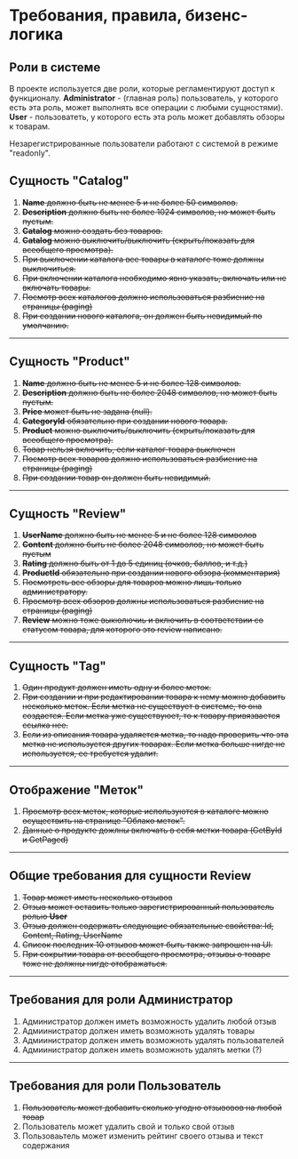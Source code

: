 # Требования, правила, бизенс-логика

## Роли в системе

В проекте используется две роли, которые регламентируют доступ к функционалу. 
**Administrator** - (главная роль) пользователь, у которого есть эта роль, может выполнять все операции с любыми сущностями). 
**User** - пользоватеть, у которого есть эта роль может добавлять обзоры к товарам.

Незарегистрированные пользователи работают с системой в режиме "readonly".

## Сущность "Catalog"
1. ~~**Name** должно быть не менее 5 и не более 50 символов.~~
2. ~~**Description** должно быть не более 1024 символов, но может быть пустым.~~
3. ~~**Catalog** можно создать без товаров.~~
4. ~~**Catalog** можно выключить/выключить (скрыть/показать для всеобщего просмотра).~~
5. ~~При выключении каталога все товары в каталоге тоже должны выключиться.~~
6. ~~При включении каталога необходимо явно указать, включать или не включать товары.~~
7. ~~Посмотр всех каталогов должно использоваться разбиение на страницы (paging)~~
8. ~~При создании нового каталога, он должен быть невидимый по умолчанию.~~
---
## Сущность "Product"
1. ~~**Name** должно быть не менее 5 и не более 128 символов.~~
2. ~~**Description** должно быть не более 2048 символов, но может быть пустым.~~
3. ~~**Price** может быть не задана (null).~~
4. ~~**CategoryId** обязательно при создании нового товара.~~
5. ~~**Product** можно выключить/выключить (скрыть/показать для всеобщего просмотра).~~
6. ~~Товар нельзя включить, если каталог товара выключен~~
7. ~~Посмотр всех товаров должно использоваться разбиение на страницы (paging)~~
8. ~~При создании товар он должен быть невидимый.~~
---
## Сущность "Review"
1. ~~**UserName** должно быть не менее 5 и не более 128 символов~~
2. ~~**Content** должно быть не более 2048 символов, но может быть пустым~~
3. ~~**Rating** должно быть от 1 до 5 единиц (очков, баллов, и т.д.)~~
4. ~~**ProductId** обязательно при создании нового обзора (комментария)~~
5. ~~Посмотреть все обзоры для товаров можно лишь только администратору.~~
6. ~~Просмотр всех обзоров должны использоваться разбиение на страницы (paging)~~
7. ~~**Review** можно тоже выкюлючиь и включить в соответствии со статусом товара, для которого это review написано.~~
---
## Сущность "Tag"
1. ~~Один продукт должен иметь одну и более меток.~~
2. ~~При создании и при редактировании товара к нему можно добавить несколько меток. Если метка не существует в системе, то она создается. Если метка уже существуюет, то к товару привязвается ссылка нее.~~
4. ~~Если из описания товара удаляется метка, то надо проверить что эта метка не используется других товарах. Если метка больше нигде не используется, ее требуется удалит.~~
---
## Отображение "Меток"

1. ~~Просмотр всех меток, которые используются в каталоге можно осуществить на странице "Облако меток".~~
2. ~~Данные о продукте дожлны включать в себя метки товара (GetById и GetPaged)~~
---
## Общие требования для сущности Review

1. ~~Товар может иметь несколько отзывов~~
2. ~~Отзыв может оставить только зарегистрированный пользователь ролью **User**~~
3. ~~Отзыв должен содержать следующие обязательные свойства: Id, Content, Rating, UserName~~
4. ~~Список последних 10 отзывов может быть также запрошен на UI.~~
5. ~~При сокрытии товара от всеобщего просмотра, отзывы о товаре тоже не должны нигде отображаться.~~
---
## Требования для роли Администратор

1. Администратор должен иметь возможность удалить любой отзыв
2. Адмиинистратор должен иметь возможноть удалять товары
3. Адмиинистратор должен иметь возможноть удалять пользователей
4. Адмиинистратор должен иметь возможноть удалять метки (?)
---
## Требования для роли Пользователь

1. ~~Пользователь может добавить сколько угодно отзывовов на любой товар~~
2. Пользователь может удалить свой и только свой отзыв
3. Пользоваьтель может изменить рейтинг своего отзыва и текст содержания

